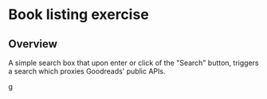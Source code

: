 # Book listing exercise

## Overview

A simple search box that upon enter or click of the "Search" button, triggers a search which proxies Goodreads' public APIs.

g